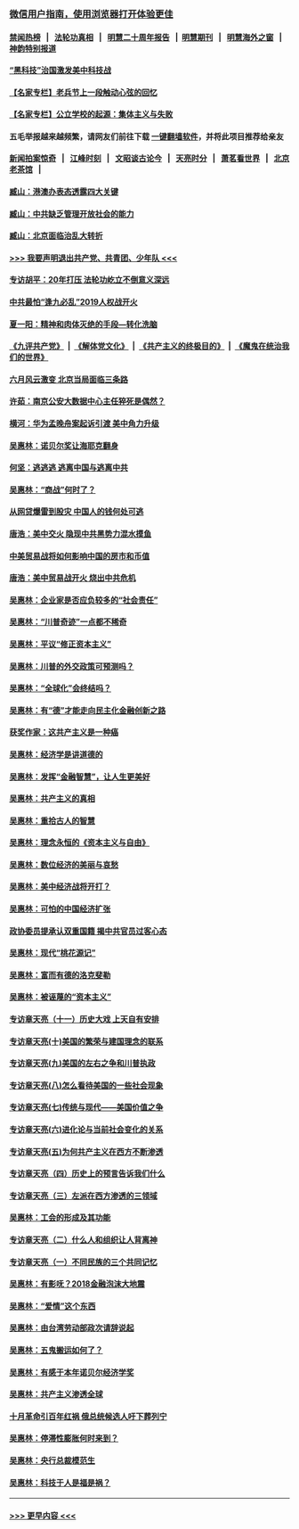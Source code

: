 ### [微信用户指南，使用浏览器打开体验更佳](https://github.com/gfw-breaker/banned-news1/blob/master/indexes/wechat-guide.md?t=0)
#### [禁闻热榜](热点新闻.md?t=0)  &nbsp;&nbsp;|&nbsp;&nbsp; [法轮功真相](https://github.com/gfw-breaker/truth/blob/master/README.md?t=0) &nbsp;&nbsp;|&nbsp;&nbsp; [明慧二十周年报告](https://github.com/gfw-breaker/mh-reports/blob/master/README.md?t=0) &nbsp;&nbsp;|&nbsp;&nbsp;[明慧期刊](https://github.com/gfw-breaker/mh-qikan) &nbsp;&nbsp;|&nbsp;&nbsp; [明慧海外之窗](https://github.com/gfw-breaker/mh-news/blob/master/README.md?t=0) &nbsp;&nbsp;|&nbsp;&nbsp; [神韵特别报道](https://github.com/gfw-breaker/mh-news/blob/master/shenyun.md?t=0)
#### [“黑科技”治国激发美中科技战](../pages/nsc423/n11638056.md?t=02052001) 
#### [【名家专栏】老兵节上一段触动心弦的回忆](../pages/nsc423/n11646016.md?t=02052001) 
#### [【名家专栏】公立学校的起源：集体主义与失败](../pages/nsc423/n11601833.md?t=02052001) 
#### 五毛举报越来越频繁，请网友们前往下载 [一键翻墙软件](https://github.com/gfw-breaker/ssr-accounts)，并将此项目推荐给亲友
#### [新闻拍案惊奇](https://github.com/gfw-breaker/banned-news1/blob/master/pages/link4.md) &nbsp;&nbsp;|&nbsp;&nbsp; [江峰时刻](https://github.com/gfw-breaker/banned-news1/blob/master/pages/link4.md) &nbsp;&nbsp;|&nbsp;&nbsp; [文昭谈古论今](https://github.com/gfw-breaker/banned-news1/blob/master/pages/link4.md) &nbsp;&nbsp;|&nbsp;&nbsp; [天亮时分](https://github.com/gfw-breaker/banned-news1/blob/master/pages/link4.md) &nbsp;&nbsp;|&nbsp;&nbsp; [萧茗看世界](https://github.com/gfw-breaker/banned-news1/blob/master/pages/link4.md) &nbsp;&nbsp;|&nbsp;&nbsp; [北京老茶馆](https://github.com/gfw-breaker/banned-news1/blob/master/pages/link4.md) &nbsp;&nbsp;|&nbsp;&nbsp; 
#### [臧山：港澳办表态透露四大关键](../pages/nsc423/n11421628.md?t=02052001) 
#### [臧山：中共缺乏管理开放社会的能力](../pages/nsc423/n11407457.md?t=02052001) 
#### [臧山：北京面临治乱大转折](../pages/nsc423/n11406895.md?t=02052001) 
#### [>>> 我要声明退出共产党、共青团、少年队 <<<](https://github.com/begood0513/goodnews/blob/master/quit/letter.md) 
#### [专访胡平：20年打压 法轮功屹立不倒意义深远](../pages/nsc423/n11398800.md?t=02052001) 
#### [中共最怕“逢九必乱”2019人权战开火](../pages/nsc423/n11385248.md?t=02052001) 
#### [夏一阳：精神和肉体灭绝的手段—转化洗脑](../pages/nsc423/n11368250.md?t=02052001) 
#### [《九评共产党》](https://github.com/begood0513/9ping.md/blob/master/README.md) &nbsp;|&nbsp; [《解体党文化》](../../../../jtdwh.md/blob/master/README.md)  &nbsp;|&nbsp; [《共产主义的终极目的》](../../../../gczydzjmd.md/blob/master/README.md) &nbsp;|&nbsp; [《魔鬼在统治我们的世界》](../../../../mgztzwmdsj.md/blob/master/README.md) 
#### [六月风云激变 北京当局面临三条路](../pages/nsc423/n11313668.md?t=02052001) 
#### [许茹：南京公安大数据中心主任猝死是偶然？](../pages/nsc423/n11064744.md?t=02052001) 
#### [横河：华为孟晚舟案起诉引渡 美中角力升级](../pages/nsc423/n11027230.md?t=02052001) 
#### [吴惠林：诺贝尔奖让海耶克翻身](../pages/nsc423/n10890049.md?t=02052001) 
#### [何坚：逃逃逃 逃离中国与逃离中共](../pages/nsc423/n10592891.md?t=02052001) 
#### [吴惠林：“商战”何时了？](../pages/nsc423/n10573558.md?t=02052001) 
#### [从网贷爆雷到股灾 中国人的钱何处可逃](../pages/nsc423/n10572800.md?t=02052001) 
#### [唐浩：美中交火 隐现中共黑势力混水摸鱼](../pages/nsc423/n10544040.md?t=02052001) 
#### [中美贸易战将如何影响中国的房市和币值](../pages/nsc423/n10543697.md?t=02052001) 
#### [唐浩：美中贸易战开火 烧出中共危机](../pages/nsc423/n10540126.md?t=02052001) 
#### [吴惠林：企业家是否应负较多的“社会责任”](../pages/nsc423/n10535022.md?t=02052001) 
#### [吴惠林：“川普奇迹”一点都不稀奇](../pages/nsc423/n10512808.md?t=02052001) 
#### [吴惠林：平议“修正资本主义”](../pages/nsc423/n10495724.md?t=02052001) 
#### [吴惠林：川普的外交政策可预测吗？](../pages/nsc423/n10462387.md?t=02052001) 
#### [吴惠林：“全球化”会终结吗？](../pages/nsc423/n10452838.md?t=02052001) 
#### [吴惠林：有“德”才能走向民主化金融创新之路](../pages/nsc423/n10432292.md?t=02052001) 
#### [获奖作家：这共产主义是一种癌](../pages/nsc423/n10431541.md?t=02052001) 
#### [吴惠林：经济学是讲道德的](../pages/nsc423/n10398014.md?t=02052001) 
#### [吴惠林：发挥“金融智慧”，让人生更美好](../pages/nsc423/n10375019.md?t=02052001) 
#### [吴惠林：共产主义的真相](../pages/nsc423/n10351394.md?t=02052001) 
#### [吴惠林：重拾古人的智慧](../pages/nsc423/n10337691.md?t=02052001) 
#### [吴惠林：理念永恒的《资本主义与自由》](../pages/nsc423/n10316274.md?t=02052001) 
#### [吴惠林：数位经济的美丽与哀愁](../pages/nsc423/n10292946.md?t=02052001) 
#### [吴惠林：美中经济战将开打？](../pages/nsc423/n10258825.md?t=02052001) 
#### [吴惠林：可怕的中国经济扩张](../pages/nsc423/n10219147.md?t=02052001) 
#### [政协委员提承认双重国籍 揭中共官员过客心态](../pages/nsc423/n10208809.md?t=02052001) 
#### [吴惠林：现代“桃花源记”](../pages/nsc423/n10185234.md?t=02052001) 
#### [吴惠林：富而有德的洛克斐勒](../pages/nsc423/n10142264.md?t=02052001) 
#### [吴惠林：被诬蔑的“资本主义”](../pages/nsc423/n10124816.md?t=02052001) 
#### [专访章天亮（十一）历史大戏 上天自有安排](../pages/nsc423/n10094905.md?t=02052001) 
#### [专访章天亮(十)美国的繁荣与建国理念的联系](../pages/nsc423/n10094899.md?t=02052001) 
#### [专访章天亮(九)美国的左右之争和川普执政](../pages/nsc423/n10094889.md?t=02052001) 
#### [专访章天亮(八)怎么看待美国的一些社会现象](../pages/nsc423/n10094857.md?t=02052001) 
#### [专访章天亮(七)传统与现代——美国价值之争](../pages/nsc423/n10093140.md?t=02052001) 
#### [专访章天亮(六)进化论与当前社会变化的关系](../pages/nsc423/n10092036.md?t=02052001) 
#### [专访章天亮(五)为何共产主义在西方不断渗透](../pages/nsc423/n10083620.md?t=02052001) 
#### [专访章天亮（四）历史上的预言告诉我们什么](../pages/nsc423/n10083606.md?t=02052001) 
#### [专访章天亮（三）左派在西方渗透的三领域](../pages/nsc423/n10081115.md?t=02052001) 
#### [吴惠林：工会的形成及其功能](../pages/nsc423/n10080633.md?t=02052001) 
#### [专访章天亮（二）什么人和组织让人背离神](../pages/nsc423/n10076637.md?t=02052001) 
#### [专访章天亮（一）不同民族的三个共同记忆](../pages/nsc423/n10074188.md?t=02052001) 
#### [吴惠林：有影呒？2018金融泡沫大地震](../pages/nsc423/n10040534.md?t=02052001) 
#### [吴惠林：“爱情”这个东西](../pages/nsc423/n10019423.md?t=02052001) 
#### [吴惠林：由台湾劳动部政次请辞说起](../pages/nsc423/n9979679.md?t=02052001) 
#### [吴惠林：五鬼搬运如何了？](../pages/nsc423/n9925338.md?t=02052001) 
#### [吴惠林：有感于本年诺贝尔经济学奖](../pages/nsc423/n9871883.md?t=02052001) 
#### [吴惠林：共产主义渗透全球](../pages/nsc423/n9812748.md?t=02052001) 
#### [十月革命引百年红祸 俄总统候选人吁下葬列宁](../pages/nsc423/n9810182.md?t=02052001) 
#### [吴惠林：停滞性膨胀何时来到？](../pages/nsc423/n9764136.md?t=02052001) 
#### [吴惠林：央行总裁模范生](../pages/nsc423/n9728134.md?t=02052001) 
#### [吴惠林：科技于人是福是祸？](../pages/nsc423/n9672982.md?t=02052001) 

----
#### [ >>> 更早内容 <<< ](../indexes/nsc423-earlier.md)
